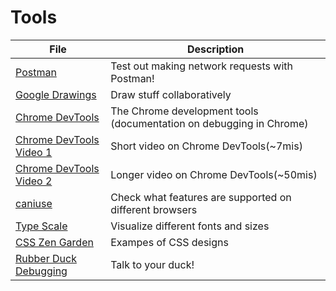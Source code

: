 # Tools

| File                                                                         | Description                                                         |
| ---------------------------------------------------------------------------- | ------------------------------------------------------------------- |
| [Postman](https://www.getpostman.com/)                                       | Test out making network requests with Postman!                      |
| [Google Drawings](https://docs.google.com/drawings/)                         | Draw stuff collaboratively                                          |
| [Chrome DevTools](https://developers.google.com/web/tools/chrome-devtools)   | The Chrome development tools (documentation on debugging in Chrome) |
| [Chrome DevTools Video 1](https://www.youtube.com/watch?v=H0XScE08hy8)       | Short video on Chrome DevTools(~7mis)                               |
| [Chrome DevTools Video 2](https://www.youtube.com/watch?v=x4q86IjJFag)       | Longer video on Chrome DevTools(~50mis)                             |
| [caniuse](https://caniuse.com/)                                              | Check what features are supported on different browsers             |
| [Type Scale](https://type-scale.com/)                                        | Visualize different fonts and sizes                                 |
| [CSS Zen Garden](http://www.csszengarden.com/)                               | Exampes of CSS designs                                              |
| [Rubber Duck Debugging](https://en.wikipedia.org/wiki/Rubber_duck_debugging) | Talk to your duck!                                                  |

